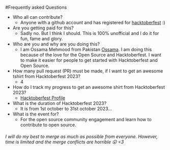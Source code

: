 
#Frequently asked Questions

- Who all can contribute?
  - Anyone with a github account and has registered for
[hacktoberfest](https://hacktoberfest.com/) :)
- Are you getting paid for this?
  - Sadly no. But I think I should. This is 100% unofficial and I do it for fun, fame and glory.
- Who are you and why are you doing this?
  - I am Ossama Mehmood from Pakistan [Ossama](https://www.linkedin.com/in/ossamamehmood). I am doing this because of the love for the Open Source and Hacktoberfest. I want to make it easier for people to get started with Hacktoberfest and Open Source.
- How many pull request (PR) must be made, if I want to get an awesome tshirt from Hacktoberfest 2023?
  - 4
- How do I track my progress to get an awesome shirt from Hacktoberfest 2023?
  - [Hacktoberfest Profile](https://hacktoberfest.com/profile/)
- What is the duration of Hacktoberfest 2023?
  - It is from 1st october to 31st october 2023...
- What is the event for?
  - For the open source community engagement and learn how to contribute to open source.

###### *I will do my best to merge as much as possible from everyone. However, time is limited and the merge conflicts are horrible :astonished: <3*